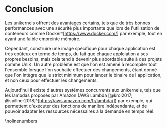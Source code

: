 # Conclusion

Les unikernels offrent des avantages certains, tels que de très bonnes
performances avec une sécurité plus importante que lors de l'utilisation de
conteneurs comme Docker^[<https://www.docker.com/>] par exemple, tout en ayant
une faible empreinte mémoire.

Cependant, construire une image spécifique pour chaque application est très
coûteux en terme de temps, du fait que chaque applciation a ses propres besoins,
mais cela tend à devenir plus abordable suite à des projets comme UniK. Un autre
problème est que l'on est amené à recompiler tout l'ensemble lorsque l'on
souhaite effectuer des changements, étant donné que l'on intègre que le strict
minimum pour lancer le binaire de l'application, et non ceux pour effectuer les
changements.

Aujourd'hui il existe d'autres systèmes concurrents aux unikernels, tels que les
lambdas proposés par Amazon (AWS Lambda [@krol2017;
@spillner2018]^[<https://aws.amazon.com/fr/lambda/>]) par exemple, qui
permettent d'exécuter des fonctions de manière indépendante, et de pouvoir
adapter les ressources nécessaires à la demande en temps réel.

\nolinenumbers
